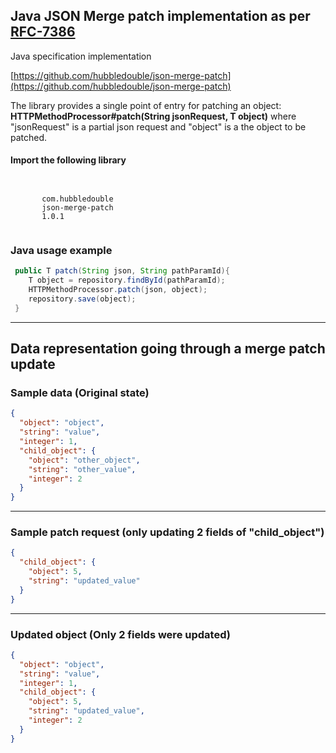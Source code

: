 ## Java JSON Merge patch implementation as per [RFC-7386](https://tools.ietf.org/html/rfc7386)

Java specification implementation

[https://github.com/hubbledouble/json-merge-patch](https://github.com/hubbledouble/json-merge-patch)

The library provides a single point of entry for patching an object:  
**HTTPMethodProcessor#patch(String jsonRequest, T object)** where "jsonRequest" is a partial json request and "object" is a the object to be patched.

#### Import the following library

<code>
   <dependency>
       <groupId>com.hubbledouble</groupId>
       <artifactId>json-merge-patch</artifactId>
       <version>1.0.1</version>
   </dependency>
</code>

### Java usage example

```java
 public T patch(String json, String pathParamId){
    T object = repository.findById(pathParamId);
    HTTPMethodProcessor.patch(json, object);
    repository.save(object);
 }
```

---

## Data representation going through a merge patch update

### Sample data (Original state)

```json
{
  "object": "object",
  "string": "value",
  "integer": 1,
  "child_object": {
    "object": "other_object",
    "string": "other_value",
    "integer": 2
  }
}
```

---

### Sample patch request (only updating 2 fields of "child_object")

```json
{
  "child_object": {
    "object": 5,
    "string": "updated_value"
  }
}
```

---

### Updated object (Only 2 fields were updated)

```json
{
  "object": "object",
  "string": "value",
  "integer": 1,
  "child_object": {
    "object": 5,
    "string": "updated_value",
    "integer": 2
  }
}
```
